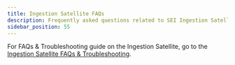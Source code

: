 ```yaml
---
title: Ingestion Satellite FAQs
description: Frequently asked questions related to SEI Ingestion Satellite
sidebar_position: 55
---
```


For FAQs & Troubleshooting guide on the Ingestion Satellite, go to the [Ingestion Satellite FAQs & Troubleshooting](/docs/software-engineering-insights/propelo-sei/setup-sei/sei-ingestion-satellite/satellite-troubleshooting-and-faqs).
